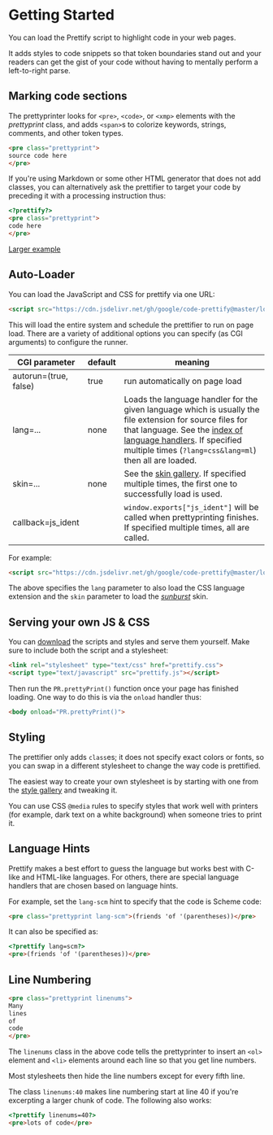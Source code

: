 # Getting Started

You can load the Prettify script to highlight code in your web pages.

It adds styles to code snippets so that token boundaries stand out and your
readers can get the gist of your code without having to mentally perform a
left-to-right parse.

## Marking code sections

The prettyprinter looks for `<pre>`, `<code>`, or `<xmp>` elements with the
*prettyprint* class, and adds `<span>`s to colorize keywords, strings,
comments, and other token types.

```HTML
<pre class="prettyprint">
source code here
</pre>
```

If you're using Markdown or some other HTML generator that does not add
classes, you can alternatively ask the prettifier to target your code by
preceding it with a processing instruction thus:

```HTML
<?prettify?>
<pre class="prettyprint">
code here
</pre>
```

[Larger example](https://raw.githack.com/google/code-prettify/master/examples/quine.html)

## Auto-Loader

You can load the JavaScript and CSS for prettify via one URL:

```HTML
<script src="https://cdn.jsdelivr.net/gh/google/code-prettify@master/loader/run_prettify.js"></script>
```

This will load the entire system and schedule the prettifier to run on page
load.  There are a variety of additional options you can specify (as CGI
arguments) to configure the runner.

| CGI parameter         | default | meaning                        |
| --------------------- | ------- | ------------------------------ |
| autorun=(true, false) | true    | run automatically on page load |
| lang=...              | none    | Loads the language handler for the given language which is usually the file extension for source files for that language.  See the [index of language handlers](../src).  If specified multiple times (`?lang=css&lang=ml`) then all are loaded. |
| skin=...              | none    | See the [skin gallery](https://raw.githack.com/google/code-prettify/master/styles/index.html).  If specified multiple times, the first one to successfully load is used. |
| callback=js_ident     |         | `window.exports["js_ident"]` will be called when prettyprinting finishes.  If specified multiple times, all are called. |

For example:

```HTML
<script src="https://cdn.jsdelivr.net/gh/google/code-prettify@master/loader/run_prettify.js?lang=css&amp;skin=sunburst"></script>
```

The above specifies the `lang` parameter to also load the CSS language
extension and the `skin` parameter to load the
[*sunburst*](https://raw.githack.com/google/code-prettify/master/styles/index.html#sunburst)
skin.

## Serving your own JS & CSS

You can
[download](https://github.com/google/code-prettify/raw/master/distrib/prettify-small.zip)
the scripts and styles and serve them yourself.  Make sure to include both the
script and a stylesheet:

```HTML
<link rel="stylesheet" type="text/css" href="prettify.css">
<script type="text/javascript" src="prettify.js"></script>
```

Then run the `PR.prettyPrint()` function once your page has finished loading.
One way to do this is via the `onload` handler thus:

```HTML
<body onload="PR.prettyPrint()">
```

## Styling

The prettifier only adds `class`es; it does not specify exact colors or fonts,
so you can swap in a different stylesheet to change the way code is
prettified.

The easiest way to create your own stylesheet is by starting with one from the
[style gallery](https://raw.githack.com/google/code-prettify/master/styles/index.html)
and tweaking it.

You can use CSS `@media` rules to specify styles that work well with printers
(for example, dark text on a white background) when someone tries to print it.

## Language Hints

Prettify makes a best effort to guess the language but works best with C-like
and HTML-like languages.  For others, there are special language handlers that
are chosen based on language hints.

For example, set the `lang-scm` hint to specify that the code is Scheme code:

```HTML
<pre class="prettyprint lang-scm">(friends 'of '(parentheses))</pre>
```

It can also be specified as:

```HTML
<?prettify lang=scm?>
<pre>(friends 'of '(parentheses))</pre>
```

## Line Numbering

```HTML
<pre class="prettyprint linenums">
Many
lines
of
code
</pre>
```

The `linenums` class in the above code tells the prettyprinter to insert an
`<ol>` element and `<li>` elements around each line so that you get line
numbers.

Most stylesheets then hide the line numbers except for every fifth line.

The class `linenums:40` makes line numbering start at line 40 if you're
excerpting a larger chunk of code.  The following also works:

```HTML
<?prettify linenums=40?>
<pre>lots of code</pre>
```

